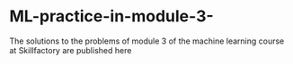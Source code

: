 # ML-practice-in-module-3-
The solutions to the problems of module 3 of the machine learning course at Skillfactory are published here
